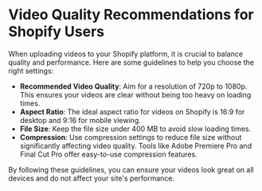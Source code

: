 # Video Quality Recommendations for Shopify Users

When uploading videos to your Shopify platform, it is crucial to balance quality and performance. Here are some guidelines to help you choose the right settings:

- **Recommended Video Quality**: Aim for a resolution of 720p to 1080p. This ensures your videos are clear without being too heavy on loading times.
- **Aspect Ratio**: The ideal aspect ratio for videos on Shopify is 16:9 for desktop and 9:16 for mobile viewing.
- **File Size**: Keep the file size under 400 MB to avoid slow loading times.
- **Compression**: Use compression settings to reduce file size without significantly affecting video quality. Tools like Adobe Premiere Pro and Final Cut Pro offer easy-to-use compression features.

By following these guidelines, you can ensure your videos look great on all devices and do not affect your site's performance.